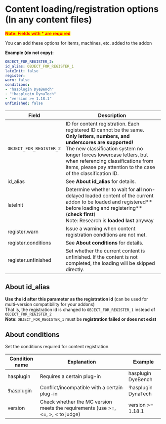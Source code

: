 # Content loading/registration options (In any content files)

<mark style="color:red;">**Note: Fields with * are required**</mark>

You can add these options for items, machines, etc. added to the addon

**Example (do not copy):**

```yaml
OBJECT_FOR_REGISTER_2:
id_alias: OBJECT_FOR_REGISTER_1
lateInit: false
register:
warn: false
conditions:
- "hasplugin DyeBench"
- "!hasplugin DynaTech"
- "version >= 1.18.1"
unfinished: false
```

| Field | Description |
| -------- | -------- |
| `OBJECT_FOR_REGISTER_2` | ID for content registration. Each registered ID cannot be the same. <br>**Only letters, numbers, and underscores are supported!**<br>The new classification system no longer forces lowercase letters, but when referencing classifications from items, please pay attention to the case of the classification ID. |
| id_alias | See **About id_alias** for details. |
| lateInit | Determine whether to wait for **all** non-delayed loaded content of the current addon to be loaded and registered** before loading and registering** (**check first**)<br>Note: Research is **loaded last** anyway |
| register.warn | Issue a warning when content registration conditions are not met. |
| register.conditions | See **About conditions** for details. |
| register.unfinished | Set whether the current content is unfinished. If the content is not completed, the loading will be skipped directly. |

## About id_alias

**Use the id after this parameter as the registration id** (can be used for multi-version compatibility for your addons)
<br>That is, the registration id is changed to `OBJECT_FOR_REGISTER_1` instead of `OBJECT_FOR_REGISTER_2`
<br>**Note**: `OBJECT_FOR_REGISTER_1` must be **registration failed or does not exist**

## About conditions

Set the conditions required for content registration.

| Condition name | Explanation                                                                     | Example             |
|----------------|---------------------------------------------------------------------------------|---------------------|
| hasplugin      | Requires a certain plug-in                                                      | hasplugin DyeBench  |
| !hasplugin     | Conflict/incompatible with a certain plug-in                                    | !hasplugin DynaTech |
| version        | Check whether the MC version meets the requirements (use >=, <=, >, < to judge) | version >= 1.18.1   |